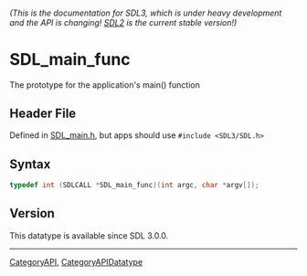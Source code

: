 ###### (This is the documentation for SDL3, which is under heavy development and the API is changing! [SDL2](https://wiki.libsdl.org/SDL2/) is the current stable version!)
# SDL_main_func

The prototype for the application's main() function

## Header File

Defined in [SDL_main.h](https://github.com/libsdl-org/SDL/blob/main/include/SDL3/SDL_main.h), but apps should use `#include <SDL3/SDL.h>`

## Syntax

```c
typedef int (SDLCALL *SDL_main_func)(int argc, char *argv[]);
```

## Version

This datatype is available since SDL 3.0.0.

----
[CategoryAPI](CategoryAPI), [CategoryAPIDatatype](CategoryAPIDatatype)

